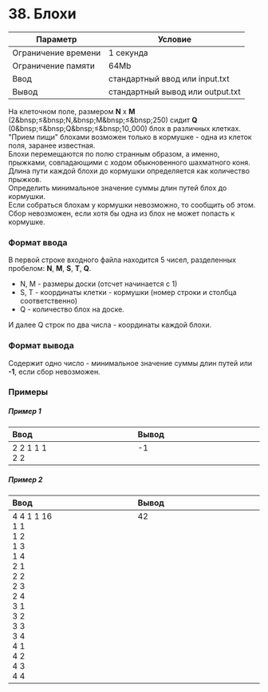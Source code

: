 # 38. Блохи

| Параметр            | Условие                          |
|---------------------|----------------------------------|
| Ограничение времени | 1 секунда                        |
| Ограничение памяти  | 64Mb                             |
| Ввод                | стандартный ввод или input.txt   |
| Вывод               | стандартный вывод или output.txt |


На клеточном поле, размером **N** x **M** (2&bnsp;≤&bnsp;N,&bnsp;M&bnsp;≤&bnsp;250) 
сидит **Q** (0&bnsp;≤&bnsp;Q&bnsp;≤&bnsp;10_000) блох в различных клетках.  
"Прием пищи" блохами возможен только в кормушке - одна из клеток поля, заранее известная.  
Блохи перемещаются по полю странным образом, а именно, прыжками, совпадающими с ходом обыкновенного шахматного коня.  
Длина пути каждой блохи до кормушки определяется как количество прыжков.  
Определить минимальное значение суммы длин путей блох до кормушки.  
Если собраться блохам у кормушки невозможно, то сообщить об этом.  
Сбор невозможен, если хотя бы одна из блох не может попасть к кормушке.

### Формат ввода
В первой строке входного файла находится 5 чисел, разделенных пробелом: **N**, **M**, **S**, **T**, **Q**.  
- N, M - размеры доски (отсчет начинается с 1)  
- S, T - координаты клетки - кормушки (номер строки и столбца соответственно)  
- Q - количество блох на доске.

И далее Q строк по два числа - координаты каждой блохи.

### Формат вывода
Содержит одно число - минимальное значение суммы длин путей или **-1**, если сбор невозможен.

### Примеры

##### Пример 1
<table>
    <thead>
        <tr>
            <th width="250px" align="left">Ввод</th>
            <th width="250px" align="left">Вывод</th>
        </tr>
    </thead>
    <tr>
        <td>
            2 2 1 1 1<br>
            2 2
        </td>
        <td>
            -1<br><br>
        </td>
    </tr>
</table>

##### Пример 2
<table>
    <thead>
        <tr>
            <th width="250px" align="left">Ввод</th>
            <th width="250px" align="left">Вывод</th>
        </tr>
    </thead>
    <tr>
        <td>
            4 4 1 1 16<br>
            1 1<br>
            1 2<br>
            1 3<br>
            1 4<br>
            2 1<br>
            2 2<br>
            2 3<br>
            2 4<br>
            3 1<br>
            3 2<br>
            3 3<br>
            3 4<br>
            4 1<br>
            4 2<br>
            4 3<br>
            4 4
        </td>
        <td>
            42<br><br><br><br><br><br><br><br><br><br><br><br><br><br><br><br><br>
        </td>
    </tr>
</table>